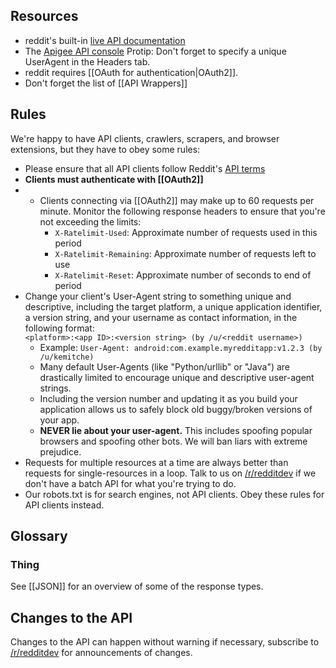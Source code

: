 ## Resources
* reddit's built-in [live API documentation](http://www.reddit.com/dev/api)
* The [Apigee API console](https://apigee.com/console/reddit) Protip: Don't forget to specify a unique UserAgent in the Headers tab.
* reddit requires [[OAuth for authentication|OAuth2]].
* Don't forget the list of [[API Wrappers]]

<h2 id="rules">Rules</h2>
We're happy to have API clients, crawlers, scrapers, and browser extensions,
but they have to obey some rules:

* Please ensure that all API clients follow Reddit's [API terms](http://www.reddit.com/wiki/api)
* **Clients must authenticate with [[OAuth2]]**
* * Clients connecting via [[OAuth2]] may make up to 60 requests per minute. Monitor the following response headers to ensure that you're not exceeding the limits:
    * `X-Ratelimit-Used`: Approximate number of requests used in this period
    * `X-Ratelimit-Remaining`: Approximate number of requests left to use
    * `X-Ratelimit-Reset`: Approximate number of seconds to end of period
* Change your client's User-Agent string to something unique and descriptive,
  including the target platform, a unique application identifier, a version string,
  and your username as contact information, in the following format:  
  `<platform>:<app ID>:<version string> (by /u/<reddit username>)`  
    * Example: `User-Agent: android:com.example.myredditapp:v1.2.3 (by /u/kemitche)`
    * Many default User-Agents (like "Python/urllib" or "Java") are drastically
      limited to encourage unique and descriptive user-agent strings.
    * Including the version number and updating it as you build your application allows us
      to safely block old buggy/broken versions of your app.
    * **NEVER lie about your user-agent.** This includes spoofing popular
      browsers and spoofing other bots. We will ban liars with extreme
      prejudice.
* Requests for multiple resources at a time are always better than requests for
  single-resources in a loop. Talk to us on [/r/redditdev](http://www.reddit.com/r/redditdev)
  if we don't have a batch API for what you're trying to do.
* Our robots.txt is for search engines, not API clients. Obey these rules for
  API clients instead.

## Glossary ##

### Thing ###

See [[JSON]] for an overview of some of the response types.

## Changes to the API ##

Changes to the API can happen without warning if necessary, subscribe to [/r/redditdev](http://www.reddit.com/r/redditdev) for announcements of changes.
